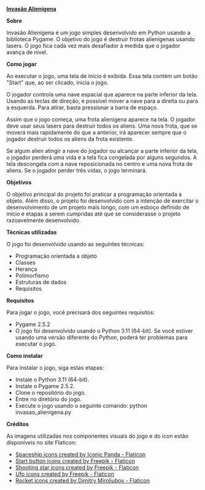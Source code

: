 <b><u>Invasão Alienígena</u></b>

__Sobre__

Invasão Alienígena é um jogo simples desenvolvido em Python usando a biblioteca Pygame. O objetivo do jogo é destruir frotas alienígenas usando lasers. O jogo fica cada vez mais desafiador à medida que o jogador avança de nível.

__Como jogar__

Ao executar o jogo, uma tela de início é exibida. Essa tela contém um botão "Start" que, ao ser clicado, inicia o jogo. 

O jogador controla uma nave espacial que aparece na parte inferior da tela. Usando as teclas de direção,
é possível mover a nave para a direita ou para a esquerda. Para atirar, basta pressionar a barra de espaço.

Assim que o jogo começa, uma frota alienígena aparece na tela. O jogador deve usar seus lasers para destruir todos os aliens. Uma nova frota, que se moverá mais rapidamente do que a anterior, irá aparecer sempre que o jogador destruir todos os aliens da frota existente.

Se algum alien atingir a nave do jogador ou alcançar a parte inferior da tela, o jogador perderá uma vida e a tela fica congelada por alguns segundos. A tela descongela com a nave reposicionada no centro e uma nova frota
de aliens. Se o jogador perder três vidas, o jogo terminará.

__Objetivos__

O objetivo principal do projeto foi praticar a programação orientada a objeto. Além disso, o projeto foi desenvolvido com a intenção de exercitar o desenvolvimento de um projeto mais longo, com um esboço definido de início e etapas a serem cumpridas até que se considerasse o projeto razoavelmente desenvolvido.

__Técnicas utilizadas__

O jogo foi desenvolvido usando as seguintes técnicas:

<ul>
<li>Programação orientada a objeto</li>
<li>Classes</li>
<li>Herança</li>
<li>Polimorfismo</li>
<li>Estruturas de dados</li>
<li>Requisitos</li>
</ul>

__Requisitos__ 

Para jogar o jogo, você precisará dos seguintes requisitos:
<ul>
<li>Pygame 2.5.2</li>
<li>O jogo foi desenvolvido usando o Python 3.11 (64-bit). Se você estiver usando uma versão diferente do Python, poderá ter problemas para executar o jogo.</li>
</ul>

__Como instalar__

Para instalar o jogo, siga estas etapas:
<ul>
<li>Instale o Python 3.11 (64-bit).</li>
<li>Instale o Pygame 2.5.2.</li>
<li>Clone o repositório do jogo.</li>
<li>Entre no diretório do jogo.</li>
<li>Execute o jogo usando o seguinte comando: python invasao_alienigena.py</li>
</ul>

__Créditos__

As imagens utilizadas nos componentes visuais do jogo e do icon estão disponíveis no site Flaticon:
<ul>
<li> <a href="https://www.flaticon.com/free-icons/spaceship" title="spaceship icons">Spaceship icons created by Iconic Panda - Flaticon</a></li>
<li> <a href="https://www.flaticon.com/free-icons/start-button" title="start button icons">Start button icons created by Freepik - Flaticon</a></li>
<li> <a href="https://www.flaticon.com/free-icons/shooting-star" title="shooting star icons">Shooting star icons created by Freepik - Flaticon</a></li>
<li> <a href="https://www.flaticon.com/free-icons/ufo" title="Ufo icons">Ufo icons created by Freepik - Flaticon</a></li>
<li> <a href="https://www.flaticon.com/free-icons/rocket" title="rocket icons">Rocket icons created by Dimitry Miroliubov - Flaticon</a></li>
</ul>
